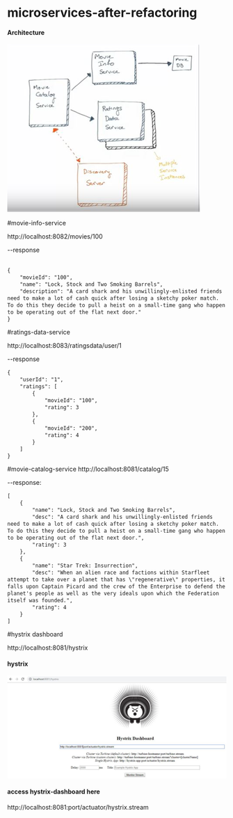 # microservices-after-refactoring


#### Architecture

![Architecture](images/service-discovery.jpg)

#movie-info-service

http://localhost:8082/movies/100


--response 
```

{
    "movieId": "100",
    "name": "Lock, Stock and Two Smoking Barrels",
    "description": "A card shark and his unwillingly-enlisted friends need to make a lot of cash quick after losing a sketchy poker match. To do this they decide to pull a heist on a small-time gang who happen to be operating out of the flat next door."
}
```


#ratings-data-service

http://localhost:8083/ratingsdata/user/1

--response 
```
{
    "userId": "1",
    "ratings": [
        {
            "movieId": "100",
            "rating": 3
        },
        {
            "movieId": "200",
            "rating": 4
        }
    ]
}
```

#movie-catalog-service
http://localhost:8081/catalog/15

--response:


```
[
    {
        "name": "Lock, Stock and Two Smoking Barrels",
        "desc": "A card shark and his unwillingly-enlisted friends need to make a lot of cash quick after losing a sketchy poker match. To do this they decide to pull a heist on a small-time gang who happen to be operating out of the flat next door.",
        "rating": 3
    },
    {
        "name": "Star Trek: Insurrection",
        "desc": "When an alien race and factions within Starfleet attempt to take over a planet that has \"regenerative\" properties, it falls upon Captain Picard and the crew of the Enterprise to defend the planet's people as well as the very ideals upon which the Federation itself was founded.",
        "rating": 4
    }
]

```

#hystrix dashboard

http://localhost:8081/hystrix

#### hystrix

![hystrix](images/hystrix-dashboard.jpg)


#### access hystrix-dashboard here
http://localhost:8081:port/actuator/hystrix.stream
